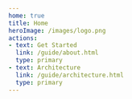 ```yaml
---
home: true
title: Home
heroImage: /images/logo.png
actions:
- text: Get Started
  link: /guide/about.html
  type: primary
- text: Architecture
  link: /guide/architecture.html
  type: primary
---
```

